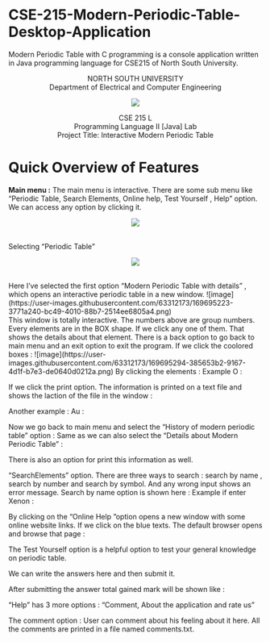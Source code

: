 # CSE-215-Modern-Periodic-Table-Desktop-Application
Modern Periodic Table with C programming is a console application written in Java programming language for CSE215 of North South University.

<p align="center">
   NORTH SOUTH UNIVERSITY<br>
   Department of Electrical and Computer Engineering
<p>
<p align="center">
  <img src="https://user-images.githubusercontent.com/63312173/169691760-a83acee4-4afd-424a-a34a-986a9d5e06c6.png">
</p>
<p align="center">
   CSE 215 L<br>
   Programming Language II [Java] Lab<br>
   Project Title: Interactive Modern Periodic Table<br>
 <p>

# Quick Overview of Features
<b>Main menu :</b> 
The main menu is  interactive. There are some sub menu like “Periodic Table, Search Elements, Online help, Test Yourself , Help” option. We can access any option by clicking it. 
<p align="center">
  <img src="https://user-images.githubusercontent.com/63312173/169695397-1a687042-fd0a-465b-91ea-c6f2f8f08409.png">
</p>

<br>Selecting “Periodic Table”<br> 
<p align="center">
  <img src="https://user-images.githubusercontent.com/63312173/169696123-ab6d7f8d-a23d-4f64-b46d-90fa63ebd646.png">
</p>
<br>Here I’ve selected the first option “Modern Periodic Table with details” , which opens an interactive periodic table in  a new window. 
![image](https://user-images.githubusercontent.com/63312173/169695223-3771a240-bc49-4010-88b7-2514ee6805a4.png)
<br>This window is totally interactive. The numbers above are group numbers. 
Every elements are in the BOX shape. If we click any one of them. That shows the details about that element. 
There is a back option to go back to main menu and an exit option to exit the program. 
If we click the coolored boxes :
    ![image](https://user-images.githubusercontent.com/63312173/169695294-385653b2-9167-4d1f-b7e3-de0640d0212a.png)
By clicking the elements : Example O : 
 

If we click the print option. The information is printed on a text file and shows the laction of the file in the window : 
 

Another example : Au : 

 

Now we go back to main menu and select the “History of modern periodic table” option :  Same as we can also select the “Details about Modern Periodic Table” : 
 




 

 

There is also an option for print this information as well. 
 

“SearchElements” option. There are three ways to search : search by name , search by number and search by symbol. And any wrong input shows an error message. Search by name option is shown here  : 
 Example if enter Xenon :

 
















































































   
By clicking on the “Online Help ”option opens a new window with some online website links. If we click on the blue texts. The default browser opens and browse that page :

 

 

The Test Yourself option is a helpful option to test your general knowledge on periodic table. 
 

We can write the answers here and then submit it.
 

After submitting the answer total gained mark will be shown like : 

 

“Help” has 3 more options : “Comment, About the application and rate us”

 

The comment option : User can comment about his feeling about it here. All the comments are printed in a file named comments.txt.

 

